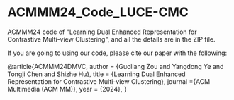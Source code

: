 # ACMMM24_Code_LUCE-CMC
ACMMM24 code of "Learning Dual Enhanced Representation for Contrastive Multi-view Clustering", and all the details are in the ZIP file.

If you are going to using our code, please cite our paper with the following:

@article{ACMMM24DMVC,
author = {Guoliang Zou and Yangdong Ye and Tongji Chen and Shizhe Hu},
title = {Learning Dual Enhanced Representation for Contrastive Multi-view Clustering},
journal ={ACM Multimedia (ACM MM)},
year = {2024},
}
